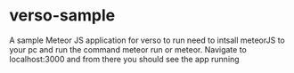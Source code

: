 # verso-sample
A sample Meteor JS application for verso
to run need to intsall meteorJS to your pc and run the command meteor run or meteor. 
Navigate to localhost:3000 and from there you should see the app running
